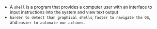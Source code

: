 - A `shell` is a program that provides a computer user with an interface to input instructions into the system and view text output
- `harder to detect than graphical shells`, `faster to navigate the OS`, and `easier to automate our actions`.